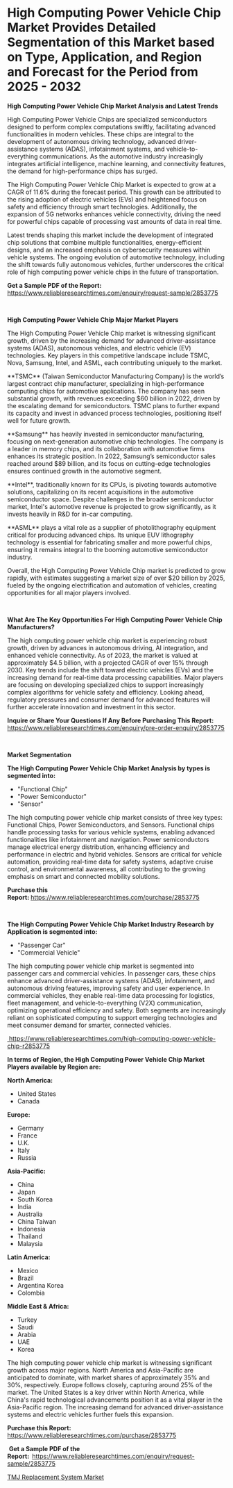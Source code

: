 <p><h1>High Computing Power Vehicle Chip Market Provides Detailed Segmentation of this Market based on Type, Application, and Region and Forecast for the Period from 2025 - 2032</h1></p><p><strong>High Computing Power Vehicle Chip Market Analysis and Latest Trends</strong></p>
<p><p>High Computing Power Vehicle Chips are specialized semiconductors designed to perform complex computations swiftly, facilitating advanced functionalities in modern vehicles. These chips are integral to the development of autonomous driving technology, advanced driver-assistance systems (ADAS), infotainment systems, and vehicle-to-everything communications. As the automotive industry increasingly integrates artificial intelligence, machine learning, and connectivity features, the demand for high-performance chips has surged.</p><p>The High Computing Power Vehicle Chip Market is expected to grow at a CAGR of 11.6% during the forecast period. This growth can be attributed to the rising adoption of electric vehicles (EVs) and heightened focus on safety and efficiency through smart technologies. Additionally, the expansion of 5G networks enhances vehicle connectivity, driving the need for powerful chips capable of processing vast amounts of data in real time.</p><p>Latest trends shaping this market include the development of integrated chip solutions that combine multiple functionalities, energy-efficient designs, and an increased emphasis on cybersecurity measures within vehicle systems. The ongoing evolution of automotive technology, including the shift towards fully autonomous vehicles, further underscores the critical role of high computing power vehicle chips in the future of transportation.</p></p>
<p><strong>Get a Sample PDF of the Report:&nbsp;</strong> <a href="https://www.reliableresearchtimes.com/enquiry/request-sample/2853775?utm_campaign=2714&utm_medium=2&utm_source=Github&utm_content=ia&utm_term=12032025&utm_id=high-computing-power-vehicle-chip">https://www.reliableresearchtimes.com/enquiry/request-sample/2853775</a></p>
<p>&nbsp;</p>
<p><strong>High Computing Power Vehicle Chip Major Market Players</strong></p>
<p><p>The High Computing Power Vehicle Chip market is witnessing significant growth, driven by the increasing demand for advanced driver-assistance systems (ADAS), autonomous vehicles, and electric vehicle (EV) technologies. Key players in this competitive landscape include TSMC, Nova, Samsung, Intel, and ASML, each contributing uniquely to the market.</p><p>**TSMC** (Taiwan Semiconductor Manufacturing Company) is the world’s largest contract chip manufacturer, specializing in high-performance computing chips for automotive applications. The company has seen substantial growth, with revenues exceeding $60 billion in 2022, driven by the escalating demand for semiconductors. TSMC plans to further expand its capacity and invest in advanced process technologies, positioning itself well for future growth.</p><p>**Samsung** has heavily invested in semiconductor manufacturing, focusing on next-generation automotive chip technologies. The company is a leader in memory chips, and its collaboration with automotive firms enhances its strategic position. In 2022, Samsung’s semiconductor sales reached around $89 billion, and its focus on cutting-edge technologies ensures continued growth in the automotive segment.</p><p>**Intel**, traditionally known for its CPUs, is pivoting towards automotive solutions, capitalizing on its recent acquisitions in the automotive semiconductor space. Despite challenges in the broader semiconductor market, Intel's automotive revenue is projected to grow significantly, as it invests heavily in R&D for in-car computing.</p><p>**ASML** plays a vital role as a supplier of photolithography equipment critical for producing advanced chips. Its unique EUV lithography technology is essential for fabricating smaller and more powerful chips, ensuring it remains integral to the booming automotive semiconductor industry.</p><p>Overall, the High Computing Power Vehicle Chip market is predicted to grow rapidly, with estimates suggesting a market size of over $20 billion by 2025, fueled by the ongoing electrification and automation of vehicles, creating opportunities for all major players involved.</p></p>
<p>&nbsp;</p>
<p><strong>What Are The Key Opportunities For High Computing Power Vehicle Chip Manufacturers?</strong></p>
<p><p>The high computing power vehicle chip market is experiencing robust growth, driven by advances in autonomous driving, AI integration, and enhanced vehicle connectivity. As of 2023, the market is valued at approximately $4.5 billion, with a projected CAGR of over 15% through 2030. Key trends include the shift toward electric vehicles (EVs) and the increasing demand for real-time data processing capabilities. Major players are focusing on developing specialized chips to support increasingly complex algorithms for vehicle safety and efficiency. Looking ahead, regulatory pressures and consumer demand for advanced features will further accelerate innovation and investment in this sector.</p></p>
<p><strong>Inquire or Share Your Questions If Any Before Purchasing This Report:</strong> <a href="https://www.reliableresearchtimes.com/enquiry/pre-order-enquiry/2853775?utm_campaign=2714&utm_medium=2&utm_source=Github&utm_content=ia&utm_term=12032025&utm_id=high-computing-power-vehicle-chip">https://www.reliableresearchtimes.com/enquiry/pre-order-enquiry/2853775</a></p>
<p>&nbsp;</p>
<p><strong>Market Segmentation</strong></p>
<p><strong>The High Computing Power Vehicle Chip Market Analysis by types is segmented into:</strong></p>
<p><ul><li>"Functional Chip"</li><li>"Power Semiconductor"</li><li>"Sensor"</li></ul></p>
<p><p>The high computing power vehicle chip market consists of three key types: Functional Chips, Power Semiconductors, and Sensors. Functional chips handle processing tasks for various vehicle systems, enabling advanced functionalities like infotainment and navigation. Power semiconductors manage electrical energy distribution, enhancing efficiency and performance in electric and hybrid vehicles. Sensors are critical for vehicle automation, providing real-time data for safety systems, adaptive cruise control, and environmental awareness, all contributing to the growing emphasis on smart and connected mobility solutions.</p></p>
<p><strong>Purchase this Report:&nbsp;</strong><a href="https://www.reliableresearchtimes.com/purchase/2853775?utm_campaign=2714&utm_medium=2&utm_source=Github&utm_content=ia&utm_term=12032025&utm_id=high-computing-power-vehicle-chip">https://www.reliableresearchtimes.com/purchase/2853775</a></p>
<p>&nbsp;</p>
<p><strong>The High Computing Power Vehicle Chip Market Industry Research by Application is segmented into:</strong></p>
<p><ul><li>"Passenger Car"</li><li>"Commercial Vehicle"</li></ul></p>
<p><p>The high computing power vehicle chip market is segmented into passenger cars and commercial vehicles. In passenger cars, these chips enhance advanced driver-assistance systems (ADAS), infotainment, and autonomous driving features, improving safety and user experience. In commercial vehicles, they enable real-time data processing for logistics, fleet management, and vehicle-to-everything (V2X) communication, optimizing operational efficiency and safety. Both segments are increasingly reliant on sophisticated computing to support emerging technologies and meet consumer demand for smarter, connected vehicles.</p></p>
<p><a href="https://www.reliableresearchtimes.com/high-computing-power-vehicle-chip-r2853775?utm_campaign=2714&utm_medium=2&utm_source=Github&utm_content=ia&utm_term=12032025&utm_id=high-computing-power-vehicle-chip">&nbsp;https://www.reliableresearchtimes.com/high-computing-power-vehicle-chip-r2853775</a></p>
<p><strong>In terms of Region, the High Computing Power Vehicle Chip Market Players available by Region are:</strong></p>
<p>
    <p> <strong> North America: </strong>
        <ul>
            <li>United States</li>
            <li>Canada</li>
        </ul>
        </p> 
    <p> <strong> Europe: </strong>
        <ul>
            <li>Germany</li>
            <li>France</li>
            <li>U.K.</li>
            <li>Italy</li>
            <li>Russia</li>
        </ul>
        </p> 
    <p> <strong> Asia-Pacific: </strong>
        <ul>
            <li>China</li>
            <li>Japan</li>
            <li>South Korea</li>
            <li>India</li>
            <li>Australia</li>
            <li>China Taiwan</li>
            <li>Indonesia</li>
            <li>Thailand</li>
            <li>Malaysia</li>
        </ul>
        </p> 
    <p> <strong> Latin America: </strong>
        <ul>
            <li>Mexico</li>
            <li>Brazil</li>
            <li>Argentina Korea</li>
            <li>Colombia</li>
        </ul>
        </p> 
    <p> <strong> Middle East & Africa: </strong>
        <ul>
            <li>Turkey</li>
            <li>Saudi</li>
            <li>Arabia</li>
            <li>UAE</li>
            <li>Korea</li>
        </ul>
    </p>
    </p>
<p><p>The high computing power vehicle chip market is witnessing significant growth across major regions. North America and Asia-Pacific are anticipated to dominate, with market shares of approximately 35% and 30%, respectively. Europe follows closely, capturing around 25% of the market. The United States is a key driver within North America, while China's rapid technological advancements position it as a vital player in the Asia-Pacific region. The increasing demand for advanced driver-assistance systems and electric vehicles further fuels this expansion.</p></p>
<p><strong>Purchase this Report: </strong><a href="https://www.reliableresearchtimes.com/purchase/2853775?utm_campaign=2714&utm_medium=2&utm_source=Github&utm_content=ia&utm_term=12032025&utm_id=high-computing-power-vehicle-chip">https://www.reliableresearchtimes.com/purchase/2853775</a></p>
<p>&nbsp;<strong>Get a Sample PDF of the Report:&nbsp;&nbsp;</strong><a href="https://www.reliableresearchtimes.com/enquiry/request-sample/2853775?utm_campaign=2714&utm_medium=2&utm_source=Github&utm_content=ia&utm_term=12032025&utm_id=high-computing-power-vehicle-chip">https://www.reliableresearchtimes.com/enquiry/request-sample/2853775</a></p>
<p><strong></strong></p>
<p><p><a href="https://github.com/welfmimon/Market-Research-Report-List-1/blob/main/tmj-replacement-system-market.md?utm_campaign=2714&utm_medium=2&utm_source=Github&utm_content=ia&utm_term=12032025&utm_id=high-computing-power-vehicle-chip">TMJ Replacement System Market</a></p></p>